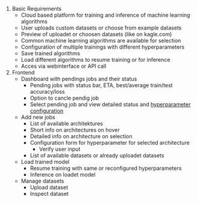 1. Basic Requirements
    * Cloud based platform for training and inference of machine learning algorithms
    * User uploads custom datasets or choose from example datasets
    * Preview of uploadet or choosen datasets (like on kagle.com)
    * Common machine learning algorithms are available for selection
    * Configuration of multiple trainings with different hyperparameters
    * Save trained algorithms
    * Load different algorithms to resume training or for inference
    * Acces via webinterface or API call
2. Frontend
    * Dashboard with pendings jobs and their status
        * Pending jobs with status bar, ETA, best/average train/test accuracy/loss
        * Option to cancle pendig job
        * Select pending job and view detailed status and [hyperparameter configuration](https://gitlab.com/DrDOIS/it_projekt/wikis/parameter_configuration#hyper-parameters)
    * Add new jobs
        * List of available architektures
        * Short info on architectures on hover
        * Detailed info on architecture on selection
        * Configuration form for hyperparameter for selected architecture
            * Verify user input
        * List of available datasets or already uploadet datasets
    * Load trained model
        * Resume training with same or reconfigured hyperparameters
        * Inference on loadet model
    * Manage datasets
        * Upload dataset
        * Inspect dataset